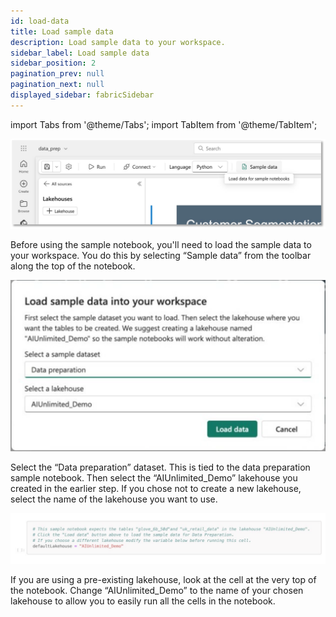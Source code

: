 ```yaml
---
id: load-data
title: Load sample data
description: Load sample data to your workspace.
sidebar_label: Load sample data
sidebar_position: 2
pagination_prev: null
pagination_next: null
displayed_sidebar: fabricSidebar
---
```


import Tabs from '@theme/Tabs';
import TabItem from '@theme/TabItem';

![ImgSampleData](./sample-data.svg)

Before using the sample notebook, you'll need to load the sample data to your workspace. You do this by selecting “Sample data” from the toolbar along the top of the notebook. 

![ImgDataPreparationRev](./data-preparation.svg)

Select the “Data preparation” dataset. This is tied to the data preparation sample notebook. Then select the “AIUnlimited_Demo” lakehouse you created in the earlier step. If you chose not to create a new lakehouse, select the name of the lakehouse you want to use.  

![ImgTopCell](./top-cell.svg)

If you are using a pre-existing lakehouse, look at the cell at the very top of the notebook. Change “AIUnlimited_Demo” to the name of your chosen lakehouse to allow you to easily run all the cells in the notebook.